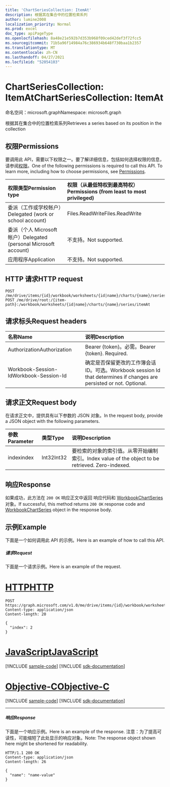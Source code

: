 ```yaml
---
title: 'ChartSeriesCollection: ItemAt'
description: 根据其在集合中的位置检索系列
author: lumine2008
localization_priority: Normal
ms.prod: excel
doc_type: apiPageType
ms.openlocfilehash: 8a48e21e592b7d353b968f09ced42def3f72fcc5
ms.sourcegitcommit: 71b5a96f14984a76c386934b648f730baa1b2357
ms.translationtype: MT
ms.contentlocale: zh-CN
ms.lasthandoff: 04/27/2021
ms.locfileid: "52054103"
---
```

# <a name="chartseriescollection-itemat"></a><span data-ttu-id="794de-103">ChartSeriesCollection: ItemAt</span><span class="sxs-lookup"><span data-stu-id="794de-103">ChartSeriesCollection: ItemAt</span></span>

<span data-ttu-id="794de-104">命名空间：microsoft.graph</span><span class="sxs-lookup"><span data-stu-id="794de-104">Namespace: microsoft.graph</span></span>

<span data-ttu-id="794de-105">根据其在集合中的位置检索系列</span><span class="sxs-lookup"><span data-stu-id="794de-105">Retrieves a series based on its position in the collection</span></span>
## <a name="permissions"></a><span data-ttu-id="794de-106">权限</span><span class="sxs-lookup"><span data-stu-id="794de-106">Permissions</span></span>
<span data-ttu-id="794de-p101">要调用此 API，需要以下权限之一。要了解详细信息，包括如何选择权限的信息，请参阅[权限](/graph/permissions-reference)。</span><span class="sxs-lookup"><span data-stu-id="794de-p101">One of the following permissions is required to call this API. To learn more, including how to choose permissions, see [Permissions](/graph/permissions-reference).</span></span>

|<span data-ttu-id="794de-109">权限类型</span><span class="sxs-lookup"><span data-stu-id="794de-109">Permission type</span></span>      | <span data-ttu-id="794de-110">权限（从最低特权到最高特权）</span><span class="sxs-lookup"><span data-stu-id="794de-110">Permissions (from least to most privileged)</span></span>              |
|:--------------------|:---------------------------------------------------------|
|<span data-ttu-id="794de-111">委派（工作或学校帐户）</span><span class="sxs-lookup"><span data-stu-id="794de-111">Delegated (work or school account)</span></span> | <span data-ttu-id="794de-112">Files.ReadWrite</span><span class="sxs-lookup"><span data-stu-id="794de-112">Files.ReadWrite</span></span>    |
|<span data-ttu-id="794de-113">委派（个人 Microsoft 帐户）</span><span class="sxs-lookup"><span data-stu-id="794de-113">Delegated (personal Microsoft account)</span></span> | <span data-ttu-id="794de-114">不支持。</span><span class="sxs-lookup"><span data-stu-id="794de-114">Not supported.</span></span>    |
|<span data-ttu-id="794de-115">应用程序</span><span class="sxs-lookup"><span data-stu-id="794de-115">Application</span></span> | <span data-ttu-id="794de-116">不支持。</span><span class="sxs-lookup"><span data-stu-id="794de-116">Not supported.</span></span> |

## <a name="http-request"></a><span data-ttu-id="794de-117">HTTP 请求</span><span class="sxs-lookup"><span data-stu-id="794de-117">HTTP request</span></span>

<!-- { "blockType": "ignored" } -->
```http
POST /me/drive/items/{id}/workbook/worksheets/{id|name}/charts/{name}/series/itemAt
POST /me/drive/root:/{item-path}:/workbook/worksheets/{id|name}/charts/{name}/series/itemAt

```
## <a name="request-headers"></a><span data-ttu-id="794de-118">请求标头</span><span class="sxs-lookup"><span data-stu-id="794de-118">Request headers</span></span>
| <span data-ttu-id="794de-119">名称</span><span class="sxs-lookup"><span data-stu-id="794de-119">Name</span></span>       | <span data-ttu-id="794de-120">说明</span><span class="sxs-lookup"><span data-stu-id="794de-120">Description</span></span>|
|:---------------|:----------|
| <span data-ttu-id="794de-121">Authorization</span><span class="sxs-lookup"><span data-stu-id="794de-121">Authorization</span></span>  | <span data-ttu-id="794de-p102">Bearer {token}。必需。</span><span class="sxs-lookup"><span data-stu-id="794de-p102">Bearer {token}. Required.</span></span> |
| <span data-ttu-id="794de-124">Workbook-Session-Id</span><span class="sxs-lookup"><span data-stu-id="794de-124">Workbook-Session-Id</span></span>  | <span data-ttu-id="794de-p103">确定是否保留更改的工作簿会话 ID。可选。</span><span class="sxs-lookup"><span data-stu-id="794de-p103">Workbook session Id that determines if changes are persisted or not. Optional.</span></span>|

## <a name="request-body"></a><span data-ttu-id="794de-127">请求正文</span><span class="sxs-lookup"><span data-stu-id="794de-127">Request body</span></span>
<span data-ttu-id="794de-128">在请求正文中，提供具有以下参数的 JSON 对象。</span><span class="sxs-lookup"><span data-stu-id="794de-128">In the request body, provide a JSON object with the following parameters.</span></span>

| <span data-ttu-id="794de-129">参数</span><span class="sxs-lookup"><span data-stu-id="794de-129">Parameter</span></span>    | <span data-ttu-id="794de-130">类型</span><span class="sxs-lookup"><span data-stu-id="794de-130">Type</span></span>   |<span data-ttu-id="794de-131">说明</span><span class="sxs-lookup"><span data-stu-id="794de-131">Description</span></span>|
|:---------------|:--------|:----------|
|<span data-ttu-id="794de-132">index</span><span class="sxs-lookup"><span data-stu-id="794de-132">index</span></span>|<span data-ttu-id="794de-133">Int32</span><span class="sxs-lookup"><span data-stu-id="794de-133">Int32</span></span>|<span data-ttu-id="794de-p104">要检索的对象的索引值。从零开始编制索引。</span><span class="sxs-lookup"><span data-stu-id="794de-p104">Index value of the object to be retrieved. Zero-indexed.</span></span>|

## <a name="response"></a><span data-ttu-id="794de-136">响应</span><span class="sxs-lookup"><span data-stu-id="794de-136">Response</span></span>

<span data-ttu-id="794de-137">如果成功，此方法在 `200 OK` 响应正文中返回 响应代码和 [WorkbookChartSeries](../resources/chartseries.md) 对象。</span><span class="sxs-lookup"><span data-stu-id="794de-137">If successful, this method returns `200 OK` response code and [WorkbookChartSeries](../resources/chartseries.md) object in the response body.</span></span>

## <a name="example"></a><span data-ttu-id="794de-138">示例</span><span class="sxs-lookup"><span data-stu-id="794de-138">Example</span></span>
<span data-ttu-id="794de-139">下面是一个如何调用此 API 的示例。</span><span class="sxs-lookup"><span data-stu-id="794de-139">Here is an example of how to call this API.</span></span>
##### <a name="request"></a><span data-ttu-id="794de-140">请求</span><span class="sxs-lookup"><span data-stu-id="794de-140">Request</span></span>
<span data-ttu-id="794de-141">下面是一个请求示例。</span><span class="sxs-lookup"><span data-stu-id="794de-141">Here is an example of the request.</span></span>

# <a name="http"></a>[<span data-ttu-id="794de-142">HTTP</span><span class="sxs-lookup"><span data-stu-id="794de-142">HTTP</span></span>](#tab/http)
<!--{
  "blockType": "request",
  "isComposable": true,
  "name": "chartseriescollection_itemat",
  "idempotent": true,
  "@type": "requestBodyResourceFor.chartseriescollection_itemat"
}-->
```http
POST https://graph.microsoft.com/v1.0/me/drive/items/{id}/workbook/worksheets/{id|name}/charts/{name}/series/itemAt
Content-type: application/json
Content-length: 20

{
  "index": 2
}
```
# <a name="javascript"></a>[<span data-ttu-id="794de-143">JavaScript</span><span class="sxs-lookup"><span data-stu-id="794de-143">JavaScript</span></span>](#tab/javascript)
[!INCLUDE [sample-code](../includes/snippets/javascript/chartseriescollection-itemat-javascript-snippets.md)]
[!INCLUDE [sdk-documentation](../includes/snippets/snippets-sdk-documentation-link.md)]

# <a name="objective-c"></a>[<span data-ttu-id="794de-144">Objective-C</span><span class="sxs-lookup"><span data-stu-id="794de-144">Objective-C</span></span>](#tab/objc)
[!INCLUDE [sample-code](../includes/snippets/objc/chartseriescollection-itemat-objc-snippets.md)]
[!INCLUDE [sdk-documentation](../includes/snippets/snippets-sdk-documentation-link.md)]

---


##### <a name="response"></a><span data-ttu-id="794de-145">响应</span><span class="sxs-lookup"><span data-stu-id="794de-145">Response</span></span>
<span data-ttu-id="794de-146">下面是一个响应示例。</span><span class="sxs-lookup"><span data-stu-id="794de-146">Here is an example of the response.</span></span> <span data-ttu-id="794de-147">注意：为了提高可读性，可能缩短了此处显示的响应对象。</span><span class="sxs-lookup"><span data-stu-id="794de-147">Note: The response object shown here might be shortened for readability.</span></span>
<!-- {
  "blockType": "response",
  "truncated": true,
  "@odata.type": "microsoft.graph.workbookChartSeries"
} -->
```http
HTTP/1.1 200 OK
Content-type: application/json
Content-length: 26

{
  "name": "name-value"
}
```

<!-- uuid: 8fcb5dbc-d5aa-4681-8e31-b001d5168d79
2015-10-25 14:57:30 UTC -->
<!-- {
  "type": "#page.annotation",
  "description": "ChartSeriesCollection: ItemAt",
  "keywords": "",
  "section": "documentation",
  "tocPath": "",
  "suppressions": [
  ]
}-->

